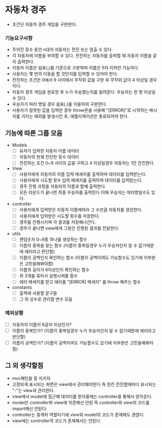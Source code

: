 # 자동차 경주
 - 초간단 자동차 경주 게임을 구현한다.

### 기능요구사항
 - 주어진 횟수 동안 n대의 자동차는 전진 또는 멈출 수 있다.
 - 각 자동차에 이름을 부여할 수 있다. 전진하는 자동차를 출력할 때 자동차 이름을 같이 출력한다.
 - 자동차 이름은 쉼표(,)를 기준으로 구분하며 이름은 5자 이하만 가능하다.
 - 사용자는 몇 번의 이동을 할 것인지를 입력할 수 있어야 한다.
 - 전진하는 조건은 0에서 9 사이에서 무작위 값을 구한 후 무작위 값이 4 이상일 경우이다.
 - 자동차 경주 게임을 완료한 후 누가 우승했는지를 알려준다. 우승자는 한 명 이상일 수 있다.
 - 우승자가 여러 명일 경우 쉼표(,)를 이용하여 구분한다.
 - 사용자가 잘못된 값을 입력한 경우 throw문을 사용해 "[ERROR]"로 시작하는 메시지를 가지는 예외를 발생시킨 후, 애플리케이션은 종료되어야 한다.

## 기능에 따른 그룹 모음
* Models 
    - [ ] 유저가 입력한 자동차 이름 데이터
    - [ ] 자동차의 현재 전진한 횟수 데이터
    - [ ] 전진하는 조건 0~9 사이의 값을 구하고 4 이상일경우 자동차는 1칸 전진한다.

* View
    - [ ] 사용자에게 자동차의 이름 입력 메세지를 출력하며 데이터를 입력받는다.
    - [ ] 사용자에게 시도할 횟수 입력 메세지를 출력하며 데이터를 입력받는다.
    - [ ] 경주 진행 과정을 자동차의 이름과 함께 출력한다.
    - [ ] 모든 라운드가 끝나면 최종 우승자를 출력한다 이때 우승자는 여러명일수도 있다.
* controller
    - [ ] 사용자에게 입력받은 자동차 이름에따라 그 수만큼 자동차를 생성한다.
    - [ ] 사용자에게 입력받은 시도할 횟수를 저장한다.
    - [ ] 경주를 진행시키며 각 결과를 저장해나간다.
    - [ ] 경주가 끝나면 view에게 그동안 진행된 결과를 전달한다.
* utils
    - [ ] 랜덤숫자 0~9중 하나를 생성하는 함수
    - [ ] 이름의 중복을 찾는 함수 (이름이 중복일경우 누가 우승자인지 알 수 없기때문에 에러라고 판단함)
    - [ ] 이름이 공백인지 확인하는 함수 (이름이 공백이여도 가능할수도 있기에 이부분은 고민을해봐야함)
    - [ ] 이름의 길이가 6이상인지 확인하는 함수
    - [ ] 위 3개를 묶어서 실행시켜줄 함수
    - [ ] 에러 메세지를 받고 에러를 "[ERROR] 메세지" 를 throw 해주는 함수 
* constants
    - [ ] 출력에 사용할 문구들
    - [ ] 그 외 상수로 관리할 변수 모음
### 예외상황
   - [ ]  자동차의 이름이 6글자 이상인가?
   - [ ] 이름이 중복인가? (이름이 중복일경우 누가 우승자인지 알 수 없기때문에 에러라고 판단함)
   - [ ] 이름이 공백인가? (이름이 공백이여도 가능할수도 있기에 이부분은 고민을해봐야함)
## 그 외 생각할점
  - mvc패턴을 잘 지키자
  - 고정되게 표시되는 화면은 view에서 관리해야한다 즉 한칸 전진할때마다 표시되는 "-"는 view과 관리한다.
  - view에서 model에 접근해 데이터를 받아올때는 controller을 통해서 받아온다.
  - model은 controller와 view에 의존해선 안된 즉 controller와 view의 코드를 import해선 안된다.
  - controller는 중계자 역할이기에 view와 model의 코드가 존재해도 괜찮다.
  - view에는 controller의 코드가 존재해서는 안된다.
